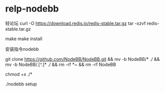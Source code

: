 # relp-nodebb
轻论坛
curl -O https://download.redis.io/redis-stable.tar.gz
tar -xzvf redis-stable.tar.gz

make
make install

安装指令nodebb

git clone https://github.com/NodeBB/NodeBB.git && mv -b NodeBB/* ./ && mv -b NodeBB/.[^.]* ./ && rm -rf *~ && rm -rf NodeBB



chmod +x ./*

./nodebb setup
